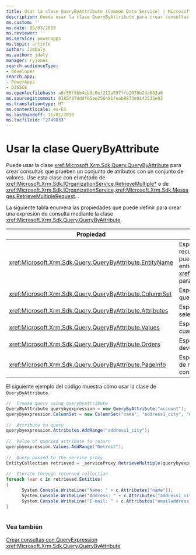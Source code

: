 ```yaml
---
title: Usar la clase QueryByAttribute (Common Data Service) | Microsoft Docs
description: Ouede usar la clase QueryByAttribute para crear consultas que prueben un conjunto de atributos con un conjunto de valores
ms.custom: ''
ms.date: 05/03/2019
ms.reviewer: ''
ms.service: powerapps
ms.topic: article
author: JimDaly
ms.author: jdaly
manager: ryjones
search.audienceType:
- developer
search.app:
- PowerApps
- D365CE
ms.openlocfilehash: a6f56f5bb4cb9c0ef212a597ffb2076b24a683a0
ms.sourcegitcommit: 8185f87dddf05ee256491feab9873e9143535e02
ms.translationtype: HT
ms.contentlocale: es-ES
ms.lasthandoff: 11/01/2019
ms.locfileid: "2749833"
---
```

# <a name="use-the-querybyattribute-class"></a>Usar la clase QueryByAttribute

Puede usar la clase <xref:Microsoft.Xrm.Sdk.Query.QueryByAttribute> para crear consultas que prueben un conjunto de atributos con un conjunto de valores. Use esta clase con el método de <xref:Microsoft.Xrm.Sdk.IOrganizationService.RetrieveMultiple*> o de <xref:Microsoft.Xrm.Sdk.IOrganizationService>.<xref:Microsoft.Xrm.Sdk.Messages.RetrieveMultipleRequest>. .
  
 La siguiente tabla enumera las propiedades que puede definir para crear una expresión de consulta mediante la clase <xref:Microsoft.Xrm.Sdk.Query.QueryByAttribute>.  
  
|Propiedad|Descripción|  
|--------------|-----------------|  
|<xref:Microsoft.Xrm.Sdk.Query.QueryByAttribute.EntityName>|Especifica qué tipo de entidad se va a recuperar. Una expresión de consulta solo puede recuperar una colección de un tipo de entidad. También puede utilizar el constructor <xref:Microsoft.Xrm.Sdk.Query.QueryExpression> para pasar este valor.|  
|<xref:Microsoft.Xrm.Sdk.Query.QueryByAttribute.ColumnSet>|Especifica el conjunto de atributos (columnas) que se va a recuperar.|  
|<xref:Microsoft.Xrm.Sdk.Query.QueryByAttribute.Attributes>|Especifica el conjunto de atributos seleccionados en la consulta.|  
|<xref:Microsoft.Xrm.Sdk.Query.QueryByAttribute.Values>|Especifica los valores de atributo a buscar cuando se ejecuta la consulta.|  
|<xref:Microsoft.Xrm.Sdk.Query.QueryByAttribute.Orders>|Especifica el orden en que los registros se devuelven desde la consulta.|  
|<xref:Microsoft.Xrm.Sdk.Query.QueryByAttribute.PageInfo>|Especifica el número de páginas y el número de registros por página devueltos por la consulta.|  
  
 El siguiente ejemplo del código muestra cómo usar la clase de `QueryByAttribute`.  
  
```csharp  
//  Create query using querybyattribute      
QueryByAttribute querybyexpression = new QueryByAttribute("account");      
querybyexpression.ColumnSet = new ColumnSet("name", "address1_city", "emailaddress1");  
  
//  Attribute to query      
querybyexpression.Attributes.AddRange("address1_city");  
  
//  Value of queried attribute to return      
querybyexpression.Values.AddRange("Detroit");      
  
//  Query passed to the service proxy      
EntityCollection retrieved = _serviceProxy.RetrieveMultiple(querybyexpression);     
  
//  Iterate through returned collection      
foreach (var c in retrieved.Entities)      
{  
      System.Console.WriteLine("Name: " + c.Attributes["name"]);  
      System.Console.WriteLine("Address: " + c.Attributes["address1_city"]);        
      System.Console.WriteLine("E-mail: " + c.Attributes["emailaddress1"]);      
}  
  
```  
  
### <a name="see-also"></a>Vea también  
 [Crear consultas con QueryExpression](build-queries-with-queryexpression.md)   
 <xref:Microsoft.Xrm.Sdk.Query.QueryByAttribute>